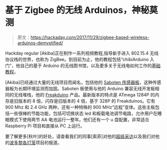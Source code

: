 # 基于 Zigbee 的无线 Arduinos，神秘莫测

> 原文：<https://hackaday.com/2017/11/29/zigbee-based-wireless-arduinos-demystified/>

Hackday regular [Akiba]正在制作一系列视频教程,指导新手进入 802.15.4 无线协议栈的世界，也称为 ZigBee。到目前为止，他的教程包括“chibiArduino 入门”，他自己的基于 Arduino 的无线图书馆，以及更多关于无线电如何工作的[基础教程](https://freaklabs.org/wireless-foundations-part-1-what-are-these-wave-thingies-anyhow/)。

[Akiba]已经通过大量的无线项目而闻名，包括他的 [Saboten 传感器板](https://hackaday.com/2015/10/05/sensor-net-makes-life-easier-for-rice-farmers/)，这种传感器板为长期环境监测而加固。Saboten 板使用与他的 Arduino 兼容无线开发板相同的无线堆栈，他的 [Freakduino](https://freaklabsstore.com/index.php?main_page=index&cPath=22) 产品。最新版本的特点是 ATmega 1284P 的内存是旧版本的 8 倍，闪存是旧版本的 4 倍，基于 328P 的 Freakduinos。它有 900 Mhz 和 2.4 GHz 两种，还有一种特殊的 900 MHz“远程”变体。这些主板包括一些很棒的节能功能，包括可切换状态 led 和板载电池调节电路，允许用户在睡眠模式下使用两节 AA 电池运行一整年。他们还有一个 u 盘配置，非常适合 Raspberry Pi 项目和直接从 PC 上运行。

要了解更多[秋叶]的好处，请查看我们的同事[索菲]对他的[超级采访](https://hackaday.com/2017/08/11/superconference-interview-akiba/)以及我们对他的[波多黎各灯笼](https://hackaday.com/2017/10/06/japanese-hackers-sending-solar-lanterns-to-puerto-rico/)项目的报道。
